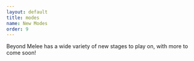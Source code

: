 ```yaml
---
layout: default
title: modes
name: New Modes
order: 9
---
```

Beyond Melee has a wide variety of new stages to play on, with more to come soon!
